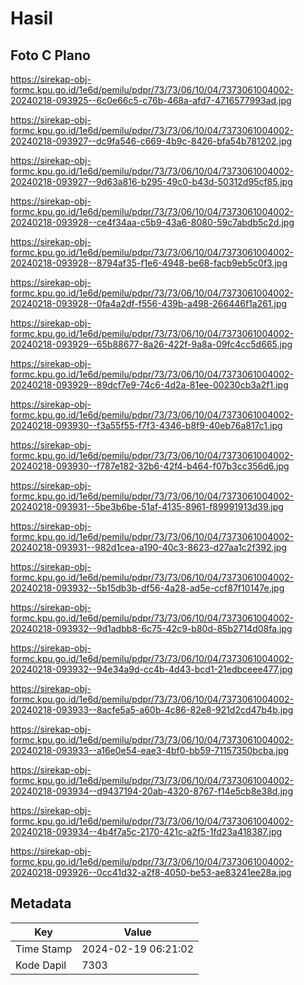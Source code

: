 # Hasil

## Foto C Plano

https://sirekap-obj-formc.kpu.go.id/1e6d/pemilu/pdpr/73/73/06/10/04/7373061004002-20240218-093925--6c0e66c5-c76b-468a-afd7-4716577993ad.jpg

https://sirekap-obj-formc.kpu.go.id/1e6d/pemilu/pdpr/73/73/06/10/04/7373061004002-20240218-093927--dc9fa546-c669-4b9c-8426-bfa54b781202.jpg

https://sirekap-obj-formc.kpu.go.id/1e6d/pemilu/pdpr/73/73/06/10/04/7373061004002-20240218-093927--9d63a816-b295-49c0-b43d-50312d95cf85.jpg

https://sirekap-obj-formc.kpu.go.id/1e6d/pemilu/pdpr/73/73/06/10/04/7373061004002-20240218-093928--ce4f34aa-c5b9-43a6-8080-59c7abdb5c2d.jpg

https://sirekap-obj-formc.kpu.go.id/1e6d/pemilu/pdpr/73/73/06/10/04/7373061004002-20240218-093928--8794af35-f1e6-4948-be68-facb9eb5c0f3.jpg

https://sirekap-obj-formc.kpu.go.id/1e6d/pemilu/pdpr/73/73/06/10/04/7373061004002-20240218-093928--0fa4a2df-f556-439b-a498-266446f1a261.jpg

https://sirekap-obj-formc.kpu.go.id/1e6d/pemilu/pdpr/73/73/06/10/04/7373061004002-20240218-093929--65b88677-8a26-422f-9a8a-09fc4cc5d665.jpg

https://sirekap-obj-formc.kpu.go.id/1e6d/pemilu/pdpr/73/73/06/10/04/7373061004002-20240218-093929--89dcf7e9-74c6-4d2a-81ee-00230cb3a2f1.jpg

https://sirekap-obj-formc.kpu.go.id/1e6d/pemilu/pdpr/73/73/06/10/04/7373061004002-20240218-093930--f3a55f55-f7f3-4346-b8f9-40eb76a817c1.jpg

https://sirekap-obj-formc.kpu.go.id/1e6d/pemilu/pdpr/73/73/06/10/04/7373061004002-20240218-093930--f787e182-32b6-42f4-b464-f07b3cc356d6.jpg

https://sirekap-obj-formc.kpu.go.id/1e6d/pemilu/pdpr/73/73/06/10/04/7373061004002-20240218-093931--5be3b6be-51af-4135-8961-f89991913d39.jpg

https://sirekap-obj-formc.kpu.go.id/1e6d/pemilu/pdpr/73/73/06/10/04/7373061004002-20240218-093931--982d1cea-a190-40c3-8623-d27aa1c2f392.jpg

https://sirekap-obj-formc.kpu.go.id/1e6d/pemilu/pdpr/73/73/06/10/04/7373061004002-20240218-093932--5b15db3b-df56-4a28-ad5e-ccf87f10147e.jpg

https://sirekap-obj-formc.kpu.go.id/1e6d/pemilu/pdpr/73/73/06/10/04/7373061004002-20240218-093932--9d1adbb8-6c75-42c9-b80d-85b2714d08fa.jpg

https://sirekap-obj-formc.kpu.go.id/1e6d/pemilu/pdpr/73/73/06/10/04/7373061004002-20240218-093932--94e34a9d-cc4b-4d43-bcd1-21edbceee477.jpg

https://sirekap-obj-formc.kpu.go.id/1e6d/pemilu/pdpr/73/73/06/10/04/7373061004002-20240218-093933--8acfe5a5-a60b-4c86-82e8-921d2cd47b4b.jpg

https://sirekap-obj-formc.kpu.go.id/1e6d/pemilu/pdpr/73/73/06/10/04/7373061004002-20240218-093933--a16e0e54-eae3-4bf0-bb59-71157350bcba.jpg

https://sirekap-obj-formc.kpu.go.id/1e6d/pemilu/pdpr/73/73/06/10/04/7373061004002-20240218-093934--d9437194-20ab-4320-8767-f14e5cb8e38d.jpg

https://sirekap-obj-formc.kpu.go.id/1e6d/pemilu/pdpr/73/73/06/10/04/7373061004002-20240218-093934--4b4f7a5c-2170-421c-a2f5-1fd23a418387.jpg

https://sirekap-obj-formc.kpu.go.id/1e6d/pemilu/pdpr/73/73/06/10/04/7373061004002-20240218-093926--0cc41d32-a2f8-4050-be53-ae83241ee28a.jpg


## Metadata

| Key        | Value               |
| ---------- | ------------------- |
| Time Stamp | 2024-02-19 06:21:02 |
| Kode Dapil | 7303                |



